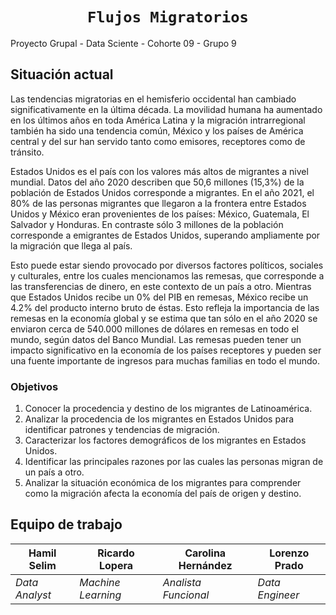
# <h1 align=center>**`Flujos Migratorios`**</h1>
Proyecto Grupal - Data Sciente - Cohorte 09 - Grupo 9

## Situación actual
Las tendencias migratorias en el hemisferio occidental han cambiado significativamente en la última década. La movilidad humana ha aumentado en los últimos años en toda América Latina y la migración intrarregional también ha sido una tendencia común, México y los países de América central y del sur han servido tanto como emisores, receptores como de tránsito.

Estados Unidos es el país con los valores más altos de migrantes a nivel mundial. Datos del año 2020 describen que 50,6 millones (15,3%) de la población de Estados Unidos corresponde a migrantes. En el año 2021, el 80% de las personas migrantes que llegaron a la frontera entre Estados Unidos y México eran provenientes de los países: México, Guatemala, El Salvador y Honduras. En contraste sólo 3 millones de la población corresponde a emigrantes de Estados Unidos, superando ampliamente por la migración que llega al país.

Esto puede estar siendo provocado por diversos factores políticos, sociales y culturales, entre los cuales mencionamos las remesas, que corresponde a las transferencias de dinero, en este contexto de un país a otro. Mientras que Estados Unidos recibe un 0% del PIB en remesas, México recibe un 4.2% del producto interno bruto de éstas. Esto refleja la importancia de las remesas en la economía global y se estima que tan sólo en el año 2020 se enviaron cerca de 540.000 millones de dólares en remesas en todo el mundo, según datos del Banco Mundial. Las remesas pueden tener un impacto significativo en la economía de los países receptores y pueden ser una fuente importante de ingresos para muchas familias en todo el mundo.

### Objetivos
1. Conocer la procedencia y destino de los migrantes de Latinoamérica.
2. Analizar la procedencia de los migrantes en Estados Unidos para identificar patrones y tendencias de migración.
3. Caracterizar los factores demográficos de los migrantes en Estados Unidos.
4. Identificar las principales razones por las cuales las personas migran de un país a otro.
5. Analizar la situación económica de los migrantes para comprender como la migración afecta la economía del país de origen y destino.

## Equipo de trabajo

|Hamil Selim  | Ricardo Lopera | Carolina Hernández  | Lorenzo Prado  |
|---|---|---|---|
|_Data Analyst_|_Machine Learning_  |_Analista Funcional_|_Data Engineer_|
